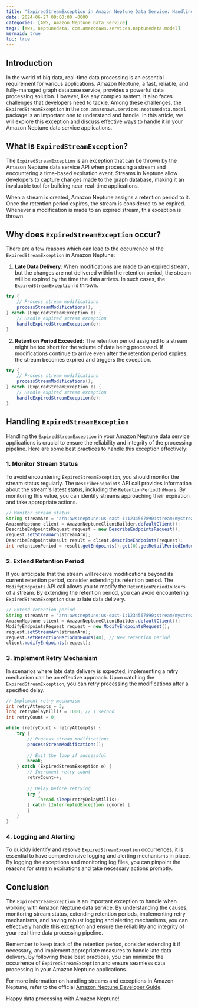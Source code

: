 ```yaml
---
title: "ExpiredStreamException in Amazon Neptune Data Service: Handling Stream Expiry in Real-Time Data Processing"
date: 2024-06-27 09:00:00 -0000
categories: [AWS, Amazon Neptune Data Service]
tags: [aws, neptunedata, com.amazonaws.services.neptunedata.model]
mermaid: true
toc: true
---
```



## Introduction

In the world of big data, real-time data processing is an essential requirement for various applications. Amazon Neptune, a fast, reliable, and fully-managed graph database service, provides a powerful data processing solution. However, like any complex system, it also faces challenges that developers need to tackle. Among these challenges, the `ExpiredStreamException` in the `com.amazonaws.services.neptunedata.model` package is an important one to understand and handle. In this article, we will explore this exception and discuss effective ways to handle it in your Amazon Neptune data service applications.

## What is `ExpiredStreamException`?

The `ExpiredStreamException` is an exception that can be thrown by the Amazon Neptune data service API when processing a stream and encountering a time-based expiration event. Streams in Neptune allow developers to capture changes made to the graph database, making it an invaluable tool for building near-real-time applications.

When a stream is created, Amazon Neptune assigns a retention period to it. Once the retention period expires, the stream is considered to be expired. Whenever a modification is made to an expired stream, this exception is thrown.

## Why does `ExpiredStreamException` occur?

There are a few reasons which can lead to the occurrence of the `ExpiredStreamException` in Amazon Neptune:

1. **Late Data Delivery**: When modifications are made to an expired stream, but the changes are not delivered within the retention period, the stream will be expired by the time the data arrives. In such cases, the `ExpiredStreamException` is thrown.

```java
try {
    // Process stream modifications
    processStreamModifications();
} catch (ExpiredStreamException e) {
    // Handle expired stream exception
    handleExpiredStreamException(e);
}
```

2. **Retention Period Exceeded**: The retention period assigned to a stream might be too short for the volume of data being processed. If modifications continue to arrive even after the retention period expires, the stream becomes expired and triggers the exception.

```java
try {
    // Process stream modifications
    processStreamModifications();
} catch (ExpiredStreamException e) {
    // Handle expired stream exception
    handleExpiredStreamException(e);
}
```

## Handling `ExpiredStreamException`

Handling the `ExpiredStreamException` in your Amazon Neptune data service applications is crucial to ensure the reliability and integrity of the processing pipeline. Here are some best practices to handle this exception effectively:

### 1. Monitor Stream Status

To avoid encountering `ExpiredStreamException`, you should monitor the stream status regularly. The `DescribeEndpoints` API call provides information about the stream's latest status, including the `RetentionPeriodInHours`. By monitoring this value, you can identify streams approaching their expiration and take appropriate actions.

```java
// Monitor stream status
String streamArn = "arn:aws:neptune:us-east-1:1234567890:stream/mystream";
AmazonNeptune client = AmazonNeptuneClientBuilder.defaultClient();
DescribeEndpointsRequest request = new DescribeEndpointsRequest();
request.setStreamArn(streamArn);
DescribeEndpointsResult result = client.describeEndpoints(request);
int retentionPeriod = result.getEndpoints().get(0).getRetailPeriodInHours();
```

### 2. Extend Retention Period

If you anticipate that the stream will receive modifications beyond its current retention period, consider extending its retention period. The `ModifyEndpoints` API call allows you to modify the `RetentionPeriodInHours` of a stream. By extending the retention period, you can avoid encountering `ExpiredStreamException` due to late data delivery.

```java
// Extend retention period
String streamArn = "arn:aws:neptune:us-east-1:1234567890:stream/mystream";
AmazonNeptune client = AmazonNeptuneClientBuilder.defaultClient();
ModifyEndpointsRequest request = new ModifyEndpointsRequest();
request.setStreamArn(streamArn);
request.setRetentionPeriodInHours(48); // New retention period
client.modifyEndpoints(request);
```

### 3. Implement Retry Mechanism

In scenarios where late data delivery is expected, implementing a retry mechanism can be an effective approach. Upon catching the `ExpiredStreamException`, you can retry processing the modifications after a specified delay.

```java
// Implement retry mechanism
int retryAttempts = 3;
long retryDelayMillis = 1000; // 1 second
int retryCount = 0;

while (retryCount < retryAttempts) {
    try {
        // Process stream modifications
        processStreamModifications();
        
        // Exit the loop if successful
        break;
    } catch (ExpiredStreamException e) {
        // Increment retry count
        retryCount++;
        
        // Delay before retrying
        try {
            Thread.sleep(retryDelayMillis);
        } catch (InterruptedException ignore) {
        }
    }
}
```

### 4. Logging and Alerting

To quickly identify and resolve `ExpiredStreamException` occurrences, it is essential to have comprehensive logging and alerting mechanisms in place. By logging the exceptions and monitoring log files, you can pinpoint the reasons for stream expirations and take necessary actions promptly.

## Conclusion

The `ExpiredStreamException` is an important exception to handle when working with Amazon Neptune data service. By understanding the causes, monitoring stream status, extending retention periods, implementing retry mechanisms, and having robust logging and alerting mechanisms, you can effectively handle this exception and ensure the reliability and integrity of your real-time data processing pipeline.

Remember to keep track of the retention period, consider extending it if necessary, and implement appropriate measures to handle late data delivery. By following these best practices, you can minimize the occurrence of `ExpiredStreamException` and ensure seamless data processing in your Amazon Neptune applications.

For more information on handling streams and exceptions in Amazon Neptune, refer to the official [Amazon Neptune Developer Guide](https://docs.aws.amazon.com/neptune/latest/userguide/streams.html).

Happy data processing with Amazon Neptune!